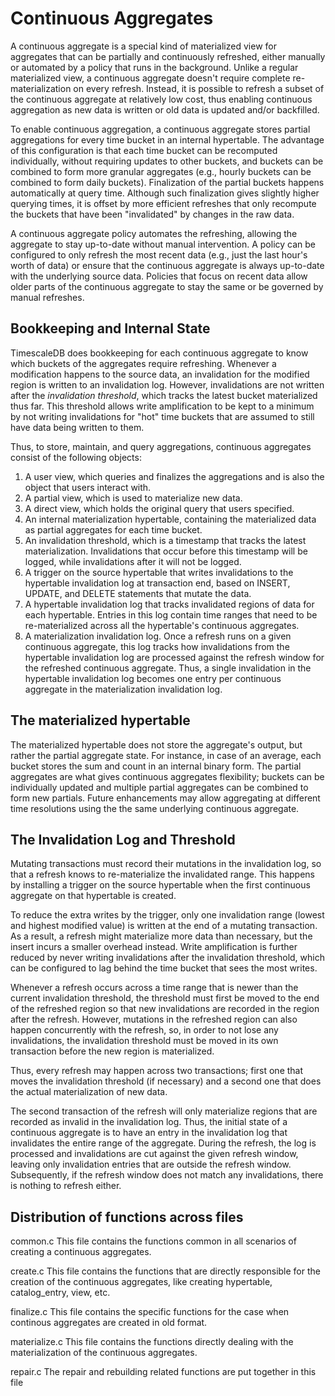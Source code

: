 # Continuous Aggregates #

A continuous aggregate is a special kind of materialized view for
aggregates that can be partially and continuously refreshed, either
manually or automated by a policy that runs in the background. Unlike
a regular materialized view, a continuous aggregate doesn't require
complete re-materialization on every refresh. Instead, it is possible
to refresh a subset of the continuous aggregate at relatively low
cost, thus enabling continuous aggregation as new data is written or
old data is updated and/or backfilled.

To enable continuous aggregation, a continuous aggregate stores
partial aggregations for every time bucket in an internal
hypertable. The advantage of this configuration is that each time
bucket can be recomputed individually, without requiring updates to
other buckets, and buckets can be combined to form more granular
aggregates (e.g., hourly buckets can be combined to form daily
buckets). Finalization of the partial buckets happens automatically at
query time. Although such finalization gives slightly higher querying
times, it is offset by more efficient refreshes that only recompute
the buckets that have been "invalidated" by changes in the raw data.

A continuous aggregate policy automates the refreshing, allowing the
aggregate to stay up-to-date without manual intervention. A policy can
be configured to only refresh the most recent data (e.g., just the
last hour's worth of data) or ensure that the continuous aggregate is
always up-to-date with the underlying source data. Policies that focus
on recent data allow older parts of the continuous aggregate to stay
the same or be governed by manual refreshes.

## Bookkeeping and Internal State ##

TimescaleDB does bookkeeping for each continuous aggregate to know
which buckets of the aggregates require refreshing. Whenever a
modification happens to the source data, an invalidation for the
modified region is written to an invalidation log. However,
invalidations are not written after the *invalidation threshold*,
which tracks the latest bucket materialized thus far. This threshold
allows write amplification to be kept to a minimum by not writing
invalidations for "hot" time buckets that are assumed to still have
data being written to them.

Thus, to store, maintain, and query aggregations, continuous
aggregates consist of the following objects:

1. A user view, which queries and finalizes the aggregations and is
   also the object that users interact with.
2. A partial view, which is used to materialize new data.
3. A direct view, which holds the original query that users specified.
4. An internal materialization hypertable, containing the materialized
   data as partial aggregates for each time bucket.
5. An invalidation threshold, which is a timestamp that tracks the
   latest materialization. Invalidations that occur before this
   timestamp will be logged, while invalidations after it will not be
   logged.
6. A trigger on the source hypertable that writes invalidations to the
   hypertable invalidation log at transaction end, based on INSERT,
   UPDATE, and DELETE statements that mutate the data.
7. A hypertable invalidation log that tracks invalidated regions of
   data for each hypertable. Entries in this log contain time ranges
   that need to be re-materialized across all the hypertable's
   continuous aggregates.
8. A materialization invalidation log. Once a refresh runs on a given
   continuous aggregate, this log tracks how invalidations from the
   hypertable invalidation log are processed against the refresh
   window for the refreshed continuous aggregate. Thus, a single
   invalidation in the hypertable invalidation log becomes one entry
   per continuous aggregate in the materialization invalidation log.

## The materialized hypertable ##

The materialized hypertable does not store the aggregate's output, but
rather the partial aggregate state. For instance, in case of an
average, each bucket stores the sum and count in an internal binary
form. The partial aggregates are what gives continuous aggregates
flexibility; buckets can be individually updated and multiple partial
aggregates can be combined to form new partials. Future enhancements
may allow aggregating at different time resolutions using the the same
underlying continuous aggregate.

## The Invalidation Log and Threshold ##

Mutating transactions must record their mutations in the invalidation
log, so that a refresh knows to re-materialize the invalidated
range. This happens by installing a trigger on the source hypertable
when the first continuous aggregate on that hypertable is created.

To reduce the extra writes by the trigger, only one invalidation range
(lowest and highest modified value) is written at the end of a
mutating transaction. As a result, a refresh might materialize more
data than necessary, but the insert incurs a smaller overhead
instead. Write amplification is further reduced by never writing
invalidations after the invalidation threshold, which can be
configured to lag behind the time bucket that sees the most writes.

Whenever a refresh occurs across a time range that is newer than the
current invalidation threshold, the threshold must first be moved to
the end of the refreshed region so that new invalidations are recorded
in the region after the refresh. However, mutations in the refreshed
region can also happen concurrently with the refresh, so, in order to
not lose any invalidations, the invalidation threshold must be moved
in its own transaction before the new region is materialized.

Thus, every refresh may happen across two transactions; first one that
moves the invalidation threshold (if necessary) and a second one that
does the actual materialization of new data.

The second transaction of the refresh will only materialize regions
that are recorded as invalid in the invalidation log. Thus, the
initial state of a continuous aggregate is to have an entry in the
invalidation log that invalidates the entire range of the
aggregate. During the refresh, the log is processed and invalidations
are cut against the given refresh window, leaving only invalidation
entries that are outside the refresh window. Subsequently, if the
refresh window does not match any invalidations, there is nothing to
refresh either.

## Distribution of functions across files
common.c
This file contains the functions common in all scenarios of creating a continuous aggregates.

create.c
This file contains the functions that are directly responsible for the creation of the continuous aggregates,
like creating hypertable, catalog_entry, view, etc.

finalize.c
This file contains the specific functions for the case when continous aggregates are created in old format.

materialize.c
This file contains the functions directly dealing with the materialization of the continuous aggregates.

repair.c
The repair and rebuilding related functions are put together in this file
